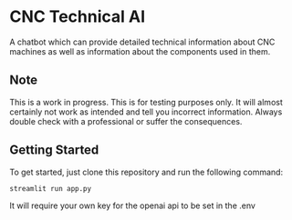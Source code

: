 # CNC Technical AI

A chatbot which can provide detailed technical information about CNC machines as well as information about the components used in them.

## Note

This is a work in progress. This is for testing purposes only. It will almost certainly not work as intended and tell you incorrect information. Always double check with a
professional or suffer the consequences.

## Getting Started

To get started, just clone this repository and run the following command:

```bash
streamlit run app.py
```

It will require your own key for the openai api to be set in the .env
